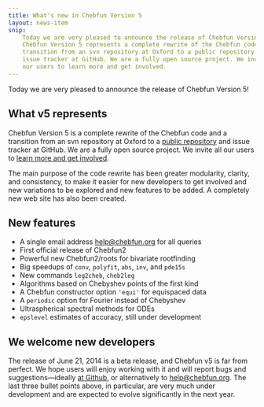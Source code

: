 ```yaml
---
title: What's new in Chebfun Version 5
layout: news-item
snip:
    Today we are very pleased to announce the release of Chebfun Version 5!
    Chebfun Version 5 represents a complete rewrite of the Chebfun code and a
    transition from an svn repository at Oxford to a public repository and
    issue tracker at GitHub. We are a fully open source project. We invite all
    our users to learn more and get involved.
---
```


Today we are very pleased to announce the release of Chebfun Version 5!

## What v5 represents

Chebfun Version 5 is a complete rewrite of the Chebfun code and a transition
from an svn repository at Oxford to a [public
repository](http://github.com/chebfun/chebfun) and issue tracker at GitHub. We
are a fully open source project. We invite all our users to [learn more and
get involved](../develop).

The main purpose of the code rewrite has been greater modularity, clarity, and
consistency, to make it easier for new developers to get involved and new
variations to be explored and new features to be added. A completely new web
site has also been created.

## New features

* A single email address [help@chebfun.org](mailto:help@chebfun.org) for all
  queries
* First official release of Chebfun2
* Powerful new Chebfun2/roots for bivariate rootfinding
* Big speedups of `conv`, `polyfit`, `abs`, `inv`, and `pde15s`
* New commands `leg2cheb`, `cheb2leg`
* Algorithms based on Chebyshev points of the first kind
* A Chebfun constructor option `'equi'` for equispaced data
* A `periodic` option for Fourier instead of Chebyshev
* Ultraspherical spectral methods for ODEs
* `epslevel` estimates of accuracy, still under development

## We welcome new developers

The release of June 21, 2014 is a beta release, and Chebfun v5 is far from
perfect. We hope users will enjoy working with it and will report bugs and
suggestions—ideally [at Github](http://github.com/chebfun/chebfun/issues), or
alternatively to [help@chebfun.org](mailto:help@chebfun.org). The last three
bullet points above, in particular, are very much under development and are
expected to evolve significantly in the next year.
